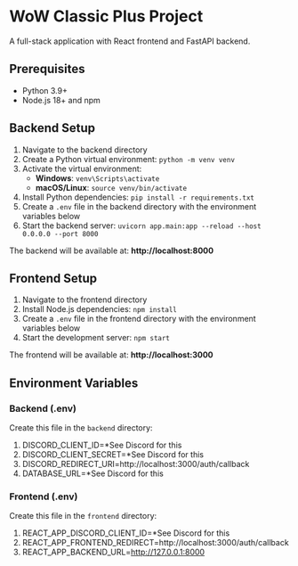 # WoW Classic Plus Project

A full-stack application with React frontend and FastAPI backend.

## Prerequisites

- Python 3.9+
- Node.js 18+ and npm

## Backend Setup

1. Navigate to the backend directory
2. Create a Python virtual environment: `python -m venv venv`
3. Activate the virtual environment:
   - **Windows**: `venv\Scripts\activate`
   - **macOS/Linux**: `source venv/bin/activate`
4. Install Python dependencies: `pip install -r requirements.txt`
5. Create a `.env` file in the backend directory with the environment variables below
6. Start the backend server: `uvicorn app.main:app --reload --host 0.0.0.0 --port 8000`

The backend will be available at: **http://localhost:8000**

## Frontend Setup

1. Navigate to the frontend directory
2. Install Node.js dependencies: `npm install`
3. Create a `.env` file in the frontend directory with the environment variables below
4. Start the development server: `npm start`

The frontend will be available at: **http://localhost:3000**

## Environment Variables

### Backend (.env)
Create this file in the `backend` directory:
1. DISCORD_CLIENT_ID=*See Discord for this
2. DISCORD_CLIENT_SECRET=*See Discord for this
3. DISCORD_REDIRECT_URI=http://localhost:3000/auth/callback
4. DATABASE_URL=*See Discord for this


### Frontend (.env)
Create this file in the `frontend` directory:
1. REACT_APP_DISCORD_CLIENT_ID=*See Discord for this
2. REACT_APP_FRONTEND_REDIRECT=http://localhost:3000/auth/callback
3. REACT_APP_BACKEND_URL=http://127.0.0.1:8000

